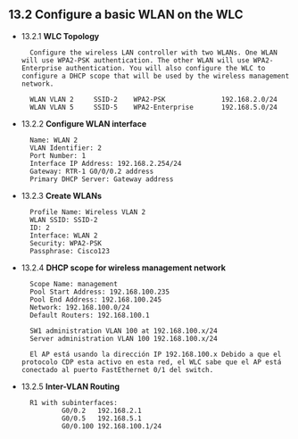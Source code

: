 ## 13.2 Configure a basic WLAN on the WLC

- 13.2.1 **WLC Topology**

        Configure the wireless LAN controller with two WLANs. One WLAN will use WPA2-PSK authentication. The other WLAN will use WPA2-Enterprise authentication. You will also configure the WLC to configure a DHCP scope that will be used by the wireless management network.

        WLAN VLAN 2     SSID-2    WPA2-PSK              192.168.2.0/24
        WLAN VLAN 5     SSID-5    WPA2-Enterprise       192.168.5.0/24

- 13.2.2 **Configure WLAN interface**

        Name: WLAN 2
        VLAN Identifier: 2
        Port Number: 1
        Interface IP Address: 192.168.2.254/24
        Gateway: RTR-1 G0/0/0.2 address 
        Primary DHCP Server: Gateway address

- 13.2.3 **Create WLANs**

        Profile Name: Wireless VLAN 2
        WLAN SSID: SSID-2
        ID: 2
        Interface: WLAN 2
        Security: WPA2-PSK
        Passphrase: Cisco123

- 13.2.4 **DHCP scope for wireless management network**
        
        Scope Name: management
        Pool Start Address: 192.168.100.235
        Pool End Address: 192.168.100.245
        Network: 192.168.100.0/24
        Default Routers: 192.168.100.1

        SW1 administration VLAN 100 at 192.168.100.x/24
        Server administration VLAN 100 192.168.100.x/24

        El AP está usando la dirección IP 192.168.100.x Debido a que el protocolo CDP esta activo en esta red, el WLC sabe que el AP está conectado al puerto FastEthernet 0/1 del switch.

- 13.2.5 **Inter-VLAN Routing**
    
        R1 with subinterfaces:
                G0/0.2   192.168.2.1
                G0/0.5   192.168.5.1
                G0/0.100 192.168.100.1/24
        
        